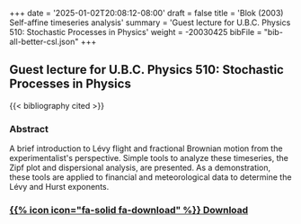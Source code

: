 +++
date = '2025-01-02T20:08:12-08:00'
draft = false
title = 'Blok (2003) Self-affine timeseries analysis'
summary = 'Guest lecture for U.B.C. Physics 510: Stochastic Processes in Physics'
weight = -20030425
bibFile = "bib-all-better-csl.json"
+++
<!-- Must include "bib" in filename: https://labs.loupbrun.ca/hugo-cite/usage/ -->

## Guest lecture for U.B.C. Physics 510: Stochastic Processes in Physics

<!-- 
{{< cite "blokSelfaffine2003" >}}
 -->
{{< bibliography cited >}}

### Abstract	

A brief introduction to Lévy flight and fractional Brownian motion from the experimentalist's perspective. Simple tools to analyze these timeseries, the Zipf plot and dispersional analysis, are presented. As a demonstration, these tools are applied to financial and meteorological data to determine the Lévy and Hurst exponents. 


### [{{% icon icon="fa-solid fa-download" %}} Download](../blok03.pdf)
